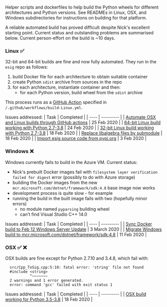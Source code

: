 Helper scripts and dockerfiles to help build the Python wheels for different architectures and Python versions. See READMEs in Linux, OSX, and Windows subdirectories for instructions on building for that platform.

A reliable automated build has proved difficult despite Nick's excellent starting point. Current status and outstanding problems are summarised below. Current person-effort on the build is ~10 days.

### Linux :white_check_mark:

32-bit and 64-bit builds are fine and now fully automated. They run in the `esig` repo as follows:
1. build Docker file for each architecture to obtain suitable container
1. create Python `sdist` archive from sources in the repo
1. for each architecture, instantiate container and then:
   - for each Python version, build wheel from the `sdist` archive
   
This process runs as a [GitHub Action](https://github.com/alan-turing-institute/esig/actions?query=workflow%3Abuild-OSX) specified in `/.github/workflows/build-Linux.yml`.

Issues addressed:
| Task | Completed |
| ---- | --------- |
| [Automate OSX and Linux builds through GitHub actions](https://github.com/alan-turing-institute/esig/issues/18) | 25 Feb 2020 |
| [64-bit Linux build working with Python 2.7-3.8]() | 24 Feb 2020 |
| [32-bit Linux build working with Python 2.7-3.8](https://github.com/alan-turing-institute/esig/issues/14) | 18 Feb 2020 |
| [Replace libalgebra files by submodule](https://github.com/alan-turing-institute/esig/issues/6) | 18 Feb 2020 |
| [Import esig source code from pypi.org](https://github.com/alan-turing-institute/esig/issues/5) | 3 Feb 2020 |

### Windows :x:

Windows currently fails to build in the Azure VM. Current status:

- Nick's prebuilt Docker images fail with ``filesystem layer verification failed for digest`` error (possibly to do with Azure storage)
- building the Docker images from the new `mcr.microsoft.com/dotnet/framework/sdk:4.8` base image now works
- development process is quite slow - for example
- running the build in the built image fails with two (hopefully minor errors)
  - no module named `pyparsing` building wheel
  - can’t find Visual Studio C++ 14.0

Issues addressed:
| Task | Completed |
| ---- | --------- |
| [Sync Docker build to Feb 12 Windows Server Update](https://github.com/alan-turing-institute/esig/issues/25) | 3 March 2020 |
| [Migrate Windows build to mcr.microsoft.com/dotnet/framework/sdk:4.8](https://github.com/alan-turing-institute/esig/issues/20) | 11 Feb 2020 |  

### OSX :white_check_mark: :x:

OSX builds are fine except for Python 2.7.10 and 3.4.8, which fail with:

````
  src/Cpp_ToSig.cpp:5:10: fatal error: 'string' file not found
  #include <string>
           ^~~~~~~~
  2 warnings and 1 error generated.
  error: command 'gcc' failed with exit status 1
````
Issues addressed:
| Task | Completed |
| ---- | --------- |
| [OSX build working for Python 3.5-3.8](https://github.com/alan-turing-institute/esig/issues/16) | 18 Feb 2020 |
